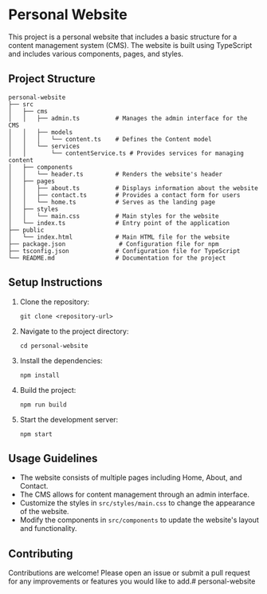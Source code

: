 # Personal Website

This project is a personal website that includes a basic structure for a content management system (CMS). The website is built using TypeScript and includes various components, pages, and styles.

## Project Structure

```
personal-website
├── src
│   ├── cms
│   │   ├── admin.ts          # Manages the admin interface for the CMS
│   │   ├── models
│   │   │   └── content.ts    # Defines the Content model
│   │   └── services
│   │       └── contentService.ts # Provides services for managing content
│   ├── components
│   │   └── header.ts         # Renders the website's header
│   ├── pages
│   │   ├── about.ts          # Displays information about the website
│   │   ├── contact.ts        # Provides a contact form for users
│   │   └── home.ts           # Serves as the landing page
│   ├── styles
│   │   └── main.css          # Main styles for the website
│   └── index.ts              # Entry point of the application
├── public
│   └── index.html            # Main HTML file for the website
├── package.json               # Configuration file for npm
├── tsconfig.json             # Configuration file for TypeScript
└── README.md                 # Documentation for the project
```

## Setup Instructions

1. Clone the repository:
   ```
   git clone <repository-url>
   ```

2. Navigate to the project directory:
   ```
   cd personal-website
   ```

3. Install the dependencies:
   ```
   npm install
   ```

4. Build the project:
   ```
   npm run build
   ```

5. Start the development server:
   ```
   npm start
   ```

## Usage Guidelines

- The website consists of multiple pages including Home, About, and Contact.
- The CMS allows for content management through an admin interface.
- Customize the styles in `src/styles/main.css` to change the appearance of the website.
- Modify the components in `src/components` to update the website's layout and functionality.

## Contributing

Contributions are welcome! Please open an issue or submit a pull request for any improvements or features you would like to add.#   p e r s o n a l - w e b s i t e  
 